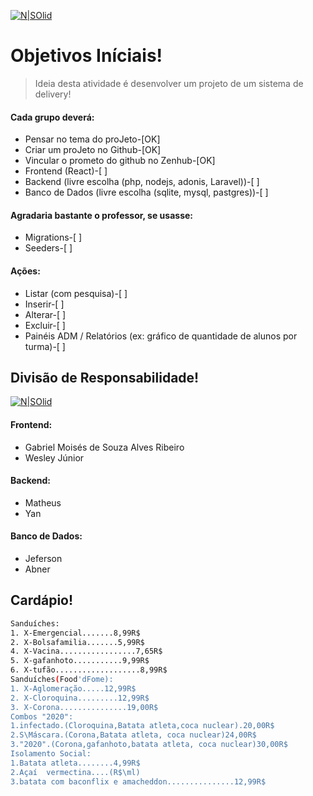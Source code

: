 [![N|SOlid](https://1.bp.blogspot.com/-nGVhzxGtuyM/X0ccRbQb1bI/AAAAAAAAAzA/-fIqsO-6zhEy1Ch9x6cgzpbWZE99_V1tgCLcBGAsYHQ/s305/button_foodd-fome.png)](https://github.com/PI-IESB/P-I)

# Objetivos Iníciais!
> Ideia desta atividade é desenvolver um projeto de um sistema de delivery!
#### Cada grupo deverá: 

- Pensar no tema do proJeto-[OK]
- Criar um proJeto no Github-[OK]
- Vincular o prometo do github no Zenhub-[OK]
- Frontend (React)-[  ]
- Backend (livre escolha (php, nodejs, adonis, Laravel))-[  ]
- Banco de Dados (livre escolha (sqlite, mysql, pastgres))-[  ]

#### Agradaria bastante o professor, se usasse: 
- Migrations-[  ]
- Seeders-[  ]

#### Ações:
- Listar (com pesquisa)-[  ]
- Inserir-[  ]
- Alterar-[  ]
- Excluir-[  ]
- Painéis ADM / Relatórios (ex: gráfico de quantidade de alunos por turma)-[  ]

## Divisão de Responsabilidade!

[![N|SOlid](https://1.bp.blogspot.com/-HcwDQlNnGRY/X0ckgb2XMEI/AAAAAAAAAzY/nvV52nl6zHA5_RgXHA2FccQO2RLfxrijQCLcBGAsYHQ/s181/button_zenhub.png)](https://app.zenhub.com/workspaces/projeto-pi-5f3e7f9d576e1f00145abd01/board?repos=288999093)

#### Frontend:
- Gabriel Moisés de Souza Alves Ribeiro 
- Wesley Júnior 
#### Backend:
- Matheus
- Yan
#### Banco de Dados:
- Jeferson
- Abner

## Cardápio!

```sh
Sanduíches:
1. X-Emergencial.......8,99R$
2. X-Bolsafamilia.......5,99R$
4. X-Vacina.................7,65R$
5. X-gafanhoto...........9,99R$
6. X-tufão...................8,99R$
Sanduíches(Food'dFome):
1. X-Aglomeração.....12,99R$
2. X-Cloroquina.........12,99R$
3. X-Corona...............19,00R$
Combos "2020":
1.infectado.(Cloroquina,Batata atleta,coca nuclear).20,00R$
2.S\Máscara.(Corona,Batata atleta, coca nuclear)24,00R$
3."2020".(Corona,gafanhoto,batata atleta, coca nuclear)30,00R$
Isolamento Social:
1.Batata atleta........4,99R$
2.Açaí  vermectina....(R$\ml)
3.batata com baconflix e amacheddon...............12,99R$
```
